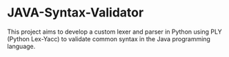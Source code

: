 # JAVA-Syntax-Validator
This project aims to develop a custom lexer and parser in Python using PLY (Python Lex-Yacc) to validate common syntax in the Java programming language.
